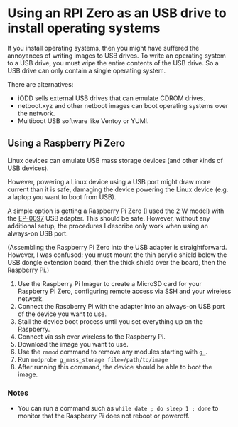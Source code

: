 # Using an RPI Zero as an USB drive to install operating systems

If you install operating systems, then you might have suffered the annoyances of writing images to USB drives.
To write an operating system to a USB drive, you must wipe the entire contents of the USB drive.
So a USB drive can only contain a single operating system.

There are alternatives:

* iODD sells external USB drives that can emulate CDROM drives.
* netboot.xyz and other netboot images can boot operating systems over the network.
* Multiboot USB software like Ventoy or YUMI.

## Using a Raspberry Pi Zero

Linux devices can emulate USB mass storage devices (and other kinds of USB devices).

However, powering a Linux device using a USB port might draw more current than it is safe, damaging the device powering the Linux device (e.g. a laptop you want to boot from USB).

A simple option is getting a Raspberry Pi Zero (I used the 2 W model) with the [EP-0097](https://wiki.52pi.com/index.php/EP-0097) USB adapter.
This should be safe.
However, without any additional setup, the procedures I describe only work when using an always-on USB port.

(Assembling the Raspberry Pi Zero into the USB adapter is straightforward.
However, I was confused: you must mount the thin acrylic shield below the USB dongle extension board, then the thick shield over the board, then the Raspberry Pi.)

1. Use the Raspberry Pi Imager to create a MicroSD card for your Raspberry Pi Zero, configuring remote access via SSH and your wireless network.
1. Connect the Raspberry Pi with the adapter into an always-on USB port of the device you want to use.
1. Stall the device boot process until you set everything up on the Raspberry.
1. Connect via ssh over wireless to the Raspberry Pi.
1. Download the image you want to use.
1. Use the `rmmod` command to remove any modules starting with `g_`.
1. Run `modprobe g_mass_storage file=/path/to/image`
1. After running this command, the device should be able to boot the image.

### Notes

* You can run a command such as `while date ; do sleep 1 ; done` to monitor that the Raspberry Pi does not reboot or poweroff.
